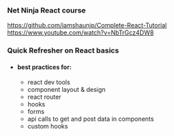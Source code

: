 ### Net Ninja React course

https://github.com/iamshaunjp/Complete-React-Tutorial
https://www.youtube.com/watch?v=NbTrGcz4DW8

### Quick Refresher on React basics

-   #### best practices for:
    -   react dev tools
    -   component layout & design
    -   react router
    -   hooks
    -   forms
    -   api calls to get and post data in components
    -   custom hooks
